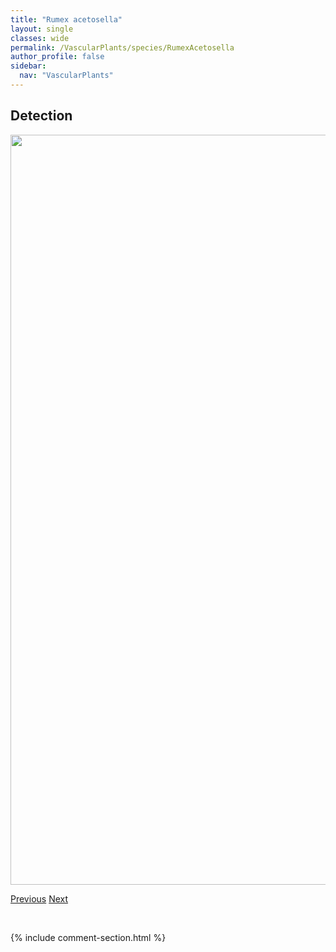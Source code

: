```yaml
---
title: "Rumex acetosella"
layout: single
classes: wide
permalink: /VascularPlants/species/RumexAcetosella
author_profile: false
sidebar:
  nav: "VascularPlants"
---
```


<h2>Detection</h2>

<a href="https://drive.google.com/uc?export=view&id=1ere1Nxxyn7OCHyakAbpM9JUcKHVed4qk">
<img src="https://drive.google.com/uc?export=view&id=1ere1Nxxyn7OCHyakAbpM9JUcKHVed4qk" height = "1200" width = "800">
</a>


<a href="/DevelopmentWebsite/VascularPlants/species/Rumex" class="pagination--pager" title="Rumex">Previous</a> <a href="/DevelopmentWebsite/VascularPlants/species/RumexBritannica" class="pagination--pager" title="Rumex britannica">Next</a>

<p>&nbsp;</p>

{% include comment-section.html %}
